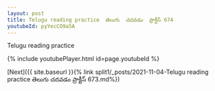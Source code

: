 ```yaml
---
layout: post
title: Telugu reading practice  తెలుగు  చదవడం  ప్రాక్టీస్ 674
youtubeId: pyYecCO9a5A
---
```

 
 
Telugu reading practice
 
 
 
 
 


{% include youtubePlayer.html id=page.youtubeId %}
 
[Next]({{ site.baseurl }}{% link  split1/_posts/2021-11-04-Telugu reading practice  తెలుగు  చదవడం  ప్రాక్టీస్ 673.md%})
 
